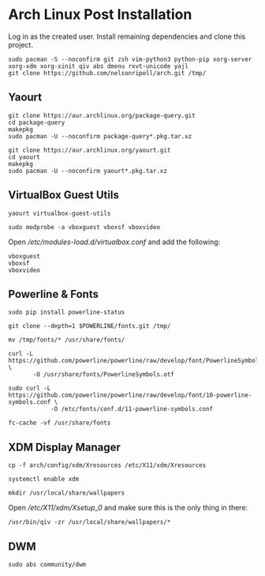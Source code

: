 # Arch Linux Post Installation

Log in as the created user. Install remaining dependencies and clone this project.

```
sudo pacman -S --noconfirm git zsh vim-python3 python-pip xorg-server xorg-xdm xorg-xinit qiv abs dmenu rxvt-unicode yajl
git clone https://github.com/nelsonripoll/arch.git /tmp/
```

## Yaourt

```
git clone https://aur.archlinux.org/package-query.git
cd package-query
makepkg
sudo pacman -U --noconfirm package-query*.pkg.tar.xz

git clone https://aur.archlinux.org/yaourt.git
cd yaourt
makepkg
sudo pacman -U --noconfirm yaourt*.pkg.tar.xz
```

## VirtualBox Guest Utils

```
yaourt virtualbox-guest-utils

sudo modprobe -a vboxguest vboxsf vboxvideo
```

Open _/etc/modules-load.d/virtualbox.conf_ and add the following:

```
vboxguest
vboxsf
vboxvideo
```

## Powerline & Fonts

```
sudo pip install powerline-status

git clone --depth=1 $POWERLINE/fonts.git /tmp/

mv /tmp/fonts/* /usr/share/fonts/

curl -L https://github.com/powerline/powerline/raw/develop/font/PowerlineSymbols.otf \
	   -O /usr/share/fonts/PowerlineSymbols.otf

sudo curl -L https://github.com/powerline/powerline/raw/develop/font/10-powerline-symbols.conf \
	        -O /etc/fonts/conf.d/11-powerline-symbols.conf

fc-cache -vf /usr/share/fonts
```

## XDM Display Manager

```
cp -f arch/config/xdm/Xresources /etc/X11/xdm/Xresources

systemctl enable xdm

mkdir /usr/local/share/wallpapers
```

Open _/etc/X11/xdm/Xsetup_0_ and make sure this is the only thing in there:

```
/usr/bin/qiv -zr /usr/local/share/wallpapers/*
```

## DWM

```
sudo abs community/dwm
```
